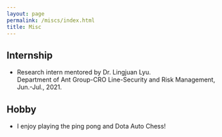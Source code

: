 ```yaml
---
layout: page
permalink: /miscs/index.html
title: Misc
---
```


## Internship
- Research intern mentored by Dr. Lingjuan Lyu.
<br/> Department of Ant Group-CRO Line-Security and Risk Management, Jun.-Jul., 2021.


## Hobby
- I enjoy playing the ping pong and Dota Auto Chess!
